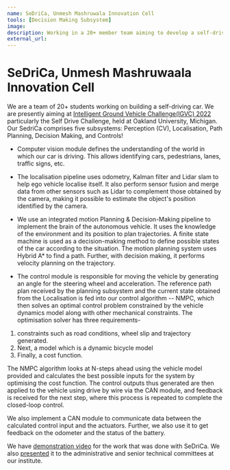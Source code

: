 ```yaml
---
name: SeDriCa, Unmesh Mashruwala Innovation Cell
tools: [Decision Making Subsystem]
image:
description: Working in a 20+ member team aiming to develop a self-driving car capable of transversing on Indian roads
external_url: 
---
```


# SeDriCa, Unmesh Mashruwaala Innovation Cell

We are a team of 20+ students working on building a self-driving car. We are presently aiming at <a href="http://www.igvc.org/index.htm">Intelligent Ground Vehicle Challenge(IGVC) 2022</a> particularly the Self Drive Challenge, held at Oakland University, Michigan. Our SedriCa comprises five subsystems: Perception (CV), Localisation, Path Planning, Decision Making, and Controls!

* Computer vision module defines the understanding of the world in which our car is driving. This allows identifying cars, pedestrians, lanes, traffic signs, etc.

* The localisation pipeline uses odometry, Kalman filter and Lidar slam to help ego vehicle localise itself. It also perform sensor fusion and merge data from other sensors such as Lidar to complement those obtained by the camera, making it possible to estimate the object's position identified by the camera.

* We use an integrated motion Planning & Decision-Making pipeline to implement the brain of the autonomous vehicle. It uses the knowledge of the environment and its position to plan trajectories. A finite state machine is used as a decision-making method to define possible states of the car according to the situation. The motion planning system uses Hybrid A* to find a path. Further, with decision making, it performs velocity planning on the trajectory.

* The control module is responsible for moving the vehicle by generating an angle for the steering wheel and acceleration. 
The reference path plan received by the planning subsystem and the current state obtained from the Localisation is fed into our control algorithm -- NMPC,  which then solves an optimal control problem constrained by the vehicle dynamics model along with other mechanical constraints.
The optimisation solver has three requirements-
1. constraints such as road conditions, wheel slip and trajectory generated.
2. Next, a model which is a dynamic bicycle model 
3. Finally, a cost function.

The NMPC algorithm looks at N-steps ahead using the vehicle model provided and calculates the best possible inputs for the system by optimising the cost function. The control outputs thus generated are then applied to the vehicle using drive by wire via the CAN module, and feedback is received for the next step, where this process is repeated to complete the closed-loop control.

We also implement a CAN module to communicate data between the calculated control input and the actuators. Further, we also use it to get feedback on the odometer and the status of the battery.

We have <a href="https://youtu.be/8lNKjX0-RKY">demonstration video</a> for the work that was done with SeDriCa.
We also <a href="https://docs.google.com/presentation/d/1W5A0jReg7d7uKAFLOSMB-yERA5avNCPgJgHQrGr8axc/edit?usp=sharing">presented</a> it to the administrative and senior technical committees at our institute.